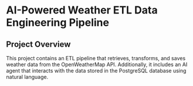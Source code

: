 # AI-Powered Weather ETL Data Engineering Pipeline
## Project Overview
This project contains an ETL pipeline that retrieves, transforms, and saves weather data from the OpenWeatherMap API. Additionally, it includes an AI agent that interacts with the data stored in the PostgreSQL database using natural language.
